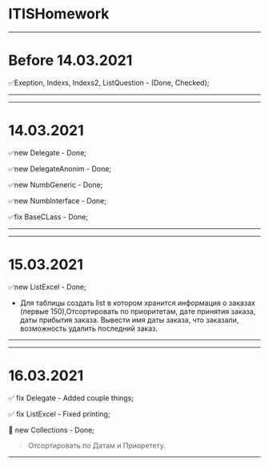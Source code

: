 # ITISHomework
***
# **Before 14.03.2021**

:white_check_mark:Exeption, Indexs, Indexs2, ListQuestion - (Done, Checked); 

***

***
# **14.03.2021**

:white_check_mark:new Delegate - Done; 

:white_check_mark:new DelegateAnonim - Done; 

:white_check_mark:new NumbGeneric - Done; 

:white_check_mark:new NumbInterface - Done; 

:white_check_mark:fix BaseCLass - Done; 
***

***
# **15.03.2021**

 :white_check_mark:new ListExcel - Done;
- Для таблицы создать list в котором хранится информация о заказах (первые 150),Отсортировать по приоритетам, дате принятия заказа, даты прибытия заказа. Вывести имя даты заказа, что заказали, возможность удалить последний заказ.

***


***
# **16.03.2021**

:white_check_mark: fix Delegate - Added couple things;

:white_check_mark: fix ListExcel - Fixed printing;

:black_square_button: new Collections - Done;
> Отсортировать по Датам и Приоретету.
***

